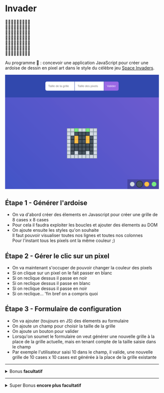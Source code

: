 # Invader

:black_square_button::black_square_button::black_square_button::black_square_button::black_square_button::black_square_button::black_square_button::black_square_button::black_square_button:  
:black_square_button::black_square_button::white_square_button::white_square_button::white_square_button::white_square_button::white_square_button::black_square_button::black_square_button:  
:black_square_button::black_square_button::white_square_button::large_orange_diamond::white_square_button::large_orange_diamond::white_square_button::black_square_button::black_square_button:  
:black_square_button::white_square_button::white_square_button::white_square_button::white_square_button::white_square_button::white_square_button::white_square_button::black_square_button:  
:black_square_button::black_square_button::white_square_button::black_square_button::white_square_button::black_square_button::white_square_button::black_square_button::black_square_button:  
:black_square_button::white_square_button::black_square_button::black_square_button::white_square_button::black_square_button::black_square_button::white_square_button::black_square_button:  
:black_square_button::black_square_button::black_square_button::black_square_button::black_square_button::black_square_button::black_square_button::black_square_button::black_square_button:

Au programme :space_invader: : concevoir une application JavaScript pour créer une ardoise de dessin en pixel art dans le style du célèbre jeu [Space Invaders](https://fr.wikipedia.org/wiki/Space_Invaders).

![rendu](resultat.png)

## Étape 1 - Générer l'ardoise

- On va d'abord créer des élements en Javascript pour créer une grille de 8 cases x 8 cases
- Pour cela il faudra exploiter les boucles et ajouter des élements au DOM
- On ajoute ensuite les styles qu'on souhaite  
Il faut pouvoir visualiser toutes nos lignes et toutes nos colonnes  
Pour l'instant tous les pixels ont la même couleur ;)

## Étape 2 - Gérer le clic sur un pixel

- On va maintenant s'occuper de pouvoir changer la couleur des pixels
- Si on clique sur un pixel on le fait passer en blanc
- Si on reclique dessus il passe en noir
- Si on reclique dessus il passe en blanc
- Si on reclique dessus il passe en noir
- Si on reclique... 'fin bref on a compris quoi

## Étape 3 - Formulaire de configuration

- On va ajouter (toujours en JS) des élements au formulaire
- On ajoute un champ pour choisir la taille de la grille
- On ajoute un bouton pour valider
- Lorsqu'on soumet le formulaire on veut générer une nouvelle grille à la place de la grille actuelle, mais en tenant compte de la taille saisie dans le champ
- Par exemple l'utilisateur saisi 10 dans le champ, il valide, une nouvelle grille de 10 cases x 10 cases est générée à la place de la grille existante


---

<details>
<summary>
  Bonus <strong>facultatif</strong>
</summary>

## Taille des pixels

- On ajoute un champ en plus pour choisir la taille des pixels
- Exemple : on met 4 pour la taille de la grille, 25 pour la taille des pixels, on valide => on obtient une grille de 4 cases x 4 cases de 25 pixels de large et de haut chacune

</details>

---

<details>
  
<summary>
  Super Bonus <strong>encore plus facultatif</strong>
</summary>

## Palette de couleurs

- On veut désormais laisser l'utilisateur choisir la couleur qui sera appliquée au clic sur un pixel
- On va gérer 4 styles de pixels :
```
styles: [
    'plain',
    'empty',
    'light',
    'highlight',
],
```
- On ajoute cette propriété à l'objet `app`
- On doit permettre à l'utilisateur de choisir parmi ces 4 styles, une fois choisi, il peut cliquer sur des pixels pour leur appliquer une classe en fonction du style sélectionné.
- En CSS on associe une couleur à chaque style
  
</details>
    